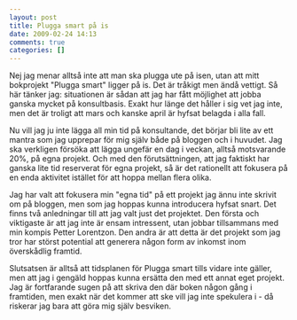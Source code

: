 ```yaml
---
layout: post
title: Plugga smart på is
date: 2009-02-24 14:13
comments: true
categories: []
---
```

Nej jag menar alltså inte att man ska plugga ute på isen, utan att mitt bokprojekt "Plugga smart" ligger på is. Det är tråkigt men ändå vettigt. Så här tänker jag: situationen är sådan att jag har fått möjlighet att jobba ganska mycket på konsultbasis. Exakt hur länge det håller i sig vet jag inte, men det är troligt att mars och kanske april är hyfsat belagda i alla fall.

Nu vill jag ju inte lägga all min tid på konsultande, det börjar bli lite av ett mantra som jag upprepar för mig själv både på bloggen och i huvudet. Jag ska verkligen försöka att lägga ungefär en dag i veckan, alltså motsvarande 20%, på egna projekt. Och med den förutsättningen, att jag faktiskt har ganska lite tid reserverat för egna projekt, så är det rationellt att fokusera på en enda aktivitet istället för att hoppa mellan flera olika.

Jag har valt att fokusera min "egna tid" på ett projekt jag ännu inte skrivit om på bloggen, men som jag hoppas kunna introducera hyfsat snart. Det finns två anledningar till att jag valt just det projektet. Den första och viktigaste är att jag inte är ensam intressent, utan jobbar tillsammans med min kompis Petter Lorentzon. Den andra är att detta är det projekt som jag tror har störst potential att generera någon form av inkomst inom överskådlig framtid.

Slutsatsen är alltså att tidsplanen för Plugga smart tills vidare inte gäller, men att jag i gengäld hoppas kunna ersätta den med ett annat eget projekt. Jag är fortfarande sugen på att skriva den där boken någon gång i framtiden, men exakt när det kommer att ske vill jag inte spekulera i - då riskerar jag bara att göra mig själv besviken.
